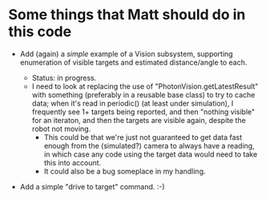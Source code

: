 # Some things that Matt should do in this code
* Add (again) a _simple_ example of a Vision subsystem, supporting enumeration of visible targets and estimated distance/angle to each.
   * Status: in progress.
   * I need to look at replacing the use of "PhotonVision.getLatestResult" with something (preferably in a reusable base class) to try to cache data; when it's read in periodic() (at least under simulation), I frequently see 1+ targets being reported, and then "nothing visible" for an iteraton, and then the targets are visible again, despite the robot not moving.
      * This could be that we're just not guaranteed to get data fast enough from the (simulated?) camera to always have a reading, in which case any code using the target data would need to take this into account.
      * It could also be a bug someplace in my handling.

* Add a simple "drive to target" command. :-)
